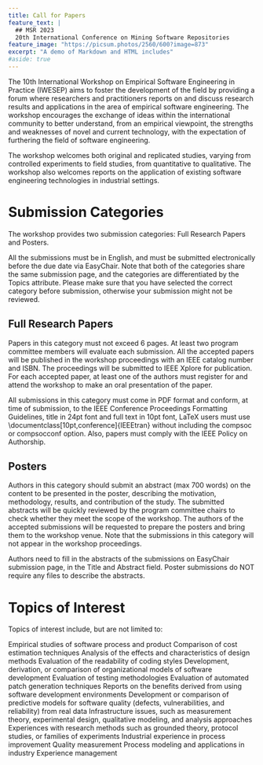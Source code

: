 ```yaml
---
title: Call for Papers
feature_text: |
  ## MSR 2023
  20th International Conference on Mining Software Repositories
feature_image: "https://picsum.photos/2560/600?image=873"
excerpt: "A demo of Markdown and HTML includes"
#aside: true
---
```


The 10th International Workshop on Empirical Software Engineering in Practice (IWESEP) aims to foster the development of the field by providing a forum where researchers and practitioners reports on and discuss research results and applications in the area of empirical software engineering. The workshop encourages the exchange of ideas within the international community to better understand, from an empirical viewpoint, the strengths and weaknesses of novel and current technology, with the expectation of furthering the field of software engineering.

The workshop welcomes both original and replicated studies, varying from controlled experiments to field studies, from quantitative to qualitative. The workshop also welcomes reports on the application of existing software engineering technologies in industrial settings.

# Submission Categories
The workshop provides two submission categories: Full Research Papers and Posters.

All the submissions must be in English, and must be submitted electronically before the due date via EasyChair.
Note that both of the categories share the same submission page, and the categories are differentiated by the Topics attribute.
Please make sure that you have selected the correct category before submission, otherwise your submission might not be reviewed.

## Full Research Papers
Papers in this category must not exceed 6 pages. At least two program committee members will evaluate each submission. All the accepted papers will be published in the workshop proceedings with an IEEE catalog number and ISBN. The proceedings will be submitted to IEEE Xplore for publication. For each accepted paper, at least one of the authors must register for and attend the workshop to make an oral presentation of the paper.

All submissions in this category must come in PDF format and conform, at time of submission, to the IEEE Conference Proceedings Formatting Guidelines, title in 24pt font and full text in 10pt font, LaTeX users must use \documentclass[10pt,conference]{IEEEtran} without including the compsoc or compsocconf option. Also, papers must comply with the IEEE Policy on Authorship.

## Posters
Authors in this category should submit an abstract (max 700 words) on the content to be presented in the poster, describing the motivation, methodology, results, and contribution of the study. The submitted abstracts will be quickly reviewed by the program committee chairs to check whether they meet the scope of the workshop. The authors of the accepted submissions will be requested to prepare the posters and bring them to the workshop venue. Note that the submissions in this category will not appear in the workshop proceedings.

Authors need to fill in the abstracts of the submissions on EasyChair submission page, in the Title and Abstract field. Poster submissions do NOT require any files to describe the abstracts.

# Topics of Interest
Topics of interest include, but are not limited to:

Empirical studies of software process and product
Comparison of cost estimation techniques
Analysis of the effects and characteristics of design methods
Evaluation of the readability of coding styles
Development, derivation, or comparison of organizational models of software development
Evaluation of testing methodologies
Evaluation of automated patch generation techniques
Reports on the benefits derived from using software development environments
Development or comparison of predictive models for software quality (defects, vulnerabilities, and reliability) from real data
Infrastructure issues, such as measurement theory, experimental design, qualitative modeling, and analysis approaches
Experiences with research methods such as grounded theory, protocol studies, or families of experiments
Industrial experience in process improvement
Quality measurement
Process modeling and applications in industry
Experience management